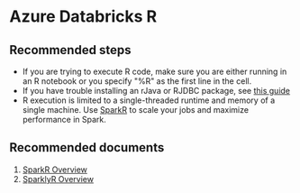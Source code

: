 <properties
	pageTitle="Databricks R Issues"
	description="Databricks R Issues"
	service="microsoft.Databricks"
	resource="clusters"
	authors="kywe665"
	displayOrder="8"
	selfHelpType="resource"
	supportTopicIds="32612203"
	resourceTags=""
	productPesIds="16432"
	cloudEnvironments="public"
/> 

# Azure Databricks R

## **Recommended steps**

- If you are trying to execute R code, make sure you are either running in an R notebook or you specify "%R" as the first line in the cell.
- If you have trouble installing an rJava or RJDBC package, see [this guide](https://docs.databricks.com/spark/latest/sparkr/tips/install-rjava-rjdbc-libraries.html)
- R execution is limited to a single-threaded runtime and memory of a single machine. Use [SparkR](https://databricks.com/blog/2015/06/09/announcing-sparkr-r-on-spark.html) to scale your jobs and maximize performance in Spark.

## **Recommended documents**

1. [SparkR Overview](https://docs.databricks.com/spark/latest/sparkr/overview.html)
2. [SparklyR Overview](https://docs.databricks.com/spark/latest/sparkr/sparklyr.html)
